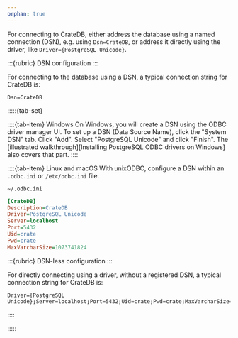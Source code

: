 ```yaml
---
orphan: true
---
```


For connecting to CrateDB, either address the database using a named
connection (DSN), e.g. using `Dsn=CrateDB`, or address it directly
using the driver, like `Driver={PostgreSQL Unicode}`.

:::{rubric} DSN configuration
:::

For connecting to the database using a DSN,
a typical connection string for CrateDB is:
```text
Dsn=CrateDB
```

:::::{tab-set}

::::{tab-item} Windows
On Windows, you will create a DSN using the ODBC driver manager UI.
To set up a DSN (Data Source Name), click the "System DSN" tab. Click "Add".
Select "PostgreSQL Unicode" and click "Finish".
The [illustrated walkthrough][Installing PostgreSQL ODBC drivers on Windows]
also covers that part.
::::

::::{tab-item} Linux and macOS
With unixODBC, configure a DSN within an `.odbc.ini` or `/etc/odbc.ini`
file.

`~/.odbc.ini` 
```ini
[CrateDB]
Description=CrateDB
Driver=PostgreSQL Unicode
Server=localhost
Port=5432
Uid=crate
Pwd=crate
MaxVarcharSize=1073741824
```

:::{rubric} DSN-less configuration
:::

For directly connecting using a driver, without a registered DSN,
a typical connection string for CrateDB is:
```text
Driver={PostgreSQL Unicode};Server=localhost;Port=5432;Uid=crate;Pwd=crate;MaxVarcharSize=1073741824
```
::::

:::::

